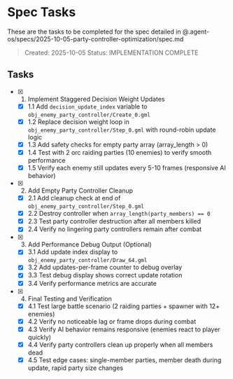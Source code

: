 # Spec Tasks

These are the tasks to be completed for the spec detailed in @.agent-os/specs/2025-10-05-party-controller-optimization/spec.md

> Created: 2025-10-05
> Status: IMPLEMENTATION COMPLETE

## Tasks

- [x] 1. Implement Staggered Decision Weight Updates
  - [x] 1.1 Add `decision_update_index` variable to `obj_enemy_party_controller/Create_0.gml`
  - [x] 1.2 Replace decision weight loop in `obj_enemy_party_controller/Step_0.gml` with round-robin update logic
  - [x] 1.3 Add safety checks for empty party array (array_length > 0)
  - [x] 1.4 Test with 2 orc raiding parties (10 enemies) to verify smooth performance
  - [x] 1.5 Verify each enemy still updates every 5-10 frames (responsive AI behavior)

- [x] 2. Add Empty Party Controller Cleanup
  - [x] 2.1 Add cleanup check at end of `obj_enemy_party_controller/Step_0.gml`
  - [x] 2.2 Destroy controller when `array_length(party_members) == 0`
  - [x] 2.3 Test party controller destruction after all members killed
  - [x] 2.4 Verify no lingering party controllers remain after combat

- [x] 3. Add Performance Debug Output (Optional)
  - [x] 3.1 Add update index display to `obj_enemy_party_controller/Draw_64.gml`
  - [x] 3.2 Add updates-per-frame counter to debug overlay
  - [x] 3.3 Test debug display shows correct update rotation
  - [x] 3.4 Verify performance metrics are accurate

- [x] 4. Final Testing and Verification
  - [x] 4.1 Test large battle scenario (2 raiding parties + spawner with 12+ enemies)
  - [x] 4.2 Verify no noticeable lag or frame drops during combat
  - [x] 4.3 Verify AI behavior remains responsive (enemies react to player quickly)
  - [x] 4.4 Verify party controllers clean up properly when all members dead
  - [x] 4.5 Test edge cases: single-member parties, member death during update, rapid party size changes
